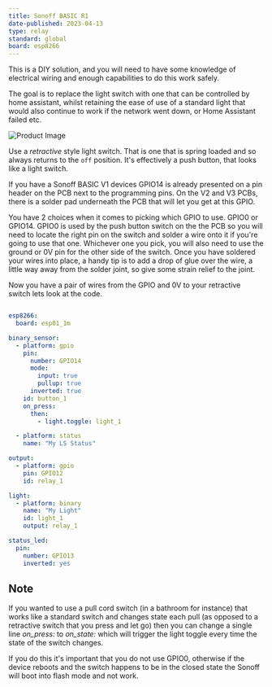 ```yaml
---
title: Sonoff BASIC R1
date-published: 2023-04-13
type: relay
standard: global
board: esp8266
---
```


This is a DIY solution, and you will need to have some knowledge of
electrical wiring and enough capabilities to do this work safely.

The goal is to replace the light switch with one that
can be controlled by home assistant, whilst retaining the ease of use of
a standard light that would also continue to work if the network went
down, or Home Assistant failed etc.

![Product Image](/sonoff_basic.jpg "Product Image")

Use a *retractive* style light switch. That is one that is spring
loaded and so always returns to the ``off`` position. It's effectively
a push button, that looks like a light switch.

If you have a Sonoff BASIC V1 devices GPIO14 is already presented on a
pin header on the PCB next to the programming pins. On the V2 and V3
PCBs, there is a solder pad underneath the PCB that will let you get at
this GPIO.

You have 2 choices when it comes to picking which GPIO to use. GPIO0 or
GPIO14. GPIO0 is used by the push button switch on the the PCB so you
will need to locate the right pin on the switch and solder a wire onto
it if you\'re going to use that one. Whichever one you pick, you will
also need to use the ground or 0V pin for the other side of the switch.
Once you have soldered your wires into place, a handy tip is to add a
drop of glue over the wire, a little way away from the solder joint, so
give some strain relief to the joint.

Now you have a pair of wires from the GPIO and 0V to your retractive
switch lets look at the code.

``` yaml

esp8266:
  board: esp01_1m

binary_sensor:
  - platform: gpio
    pin:
      number: GPIO14
      mode:
        input: true
        pullup: true
      inverted: true
    id: button_1
    on_press:
      then:
        - light.toggle: light_1

  - platform: status
    name: "My LS Status"

output:
  - platform: gpio
    pin: GPIO12
    id: relay_1

light:
  - platform: binary
    name: "My Light"
    id: light_1
    output: relay_1

status_led:
  pin:
    number: GPIO13
    inverted: yes
```

## Note

If you wanted to use a pull cord switch (in a bathroom for instance)
that works like a standard switch and changes state each pull (as
opposed to a retractive switch that you press and let go) then you can
change a single line *on_press:* to *on_state:* which will trigger the
light toggle every time the state of the switch changes.

If you do this it's important that you do not use GPIO0, otherwise if
the device reboots and the switch happens to be in the closed state the
Sonoff will boot into flash mode and not work.
